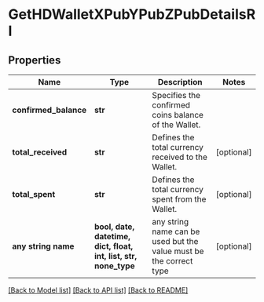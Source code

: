 # GetHDWalletXPubYPubZPubDetailsRI


## Properties
Name | Type | Description | Notes
------------ | ------------- | ------------- | -------------
**confirmed_balance** | **str** | Specifies the confirmed coins balance of the Wallet. | 
**total_received** | **str** | Defines the total currency received to the Wallet. | [optional] 
**total_spent** | **str** | Defines the total currency spent from the Wallet. | [optional] 
**any string name** | **bool, date, datetime, dict, float, int, list, str, none_type** | any string name can be used but the value must be the correct type | [optional]

[[Back to Model list]](../README.md#documentation-for-models) [[Back to API list]](../README.md#documentation-for-api-endpoints) [[Back to README]](../README.md)


